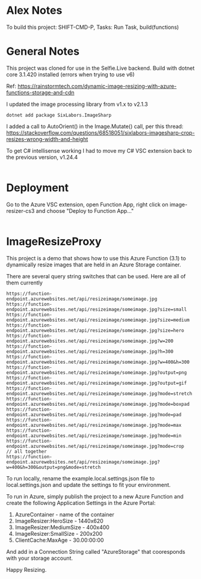 # Alex Notes
To build this project: SHIFT-CMD-P, Tasks: Run Task, build(functions)  



# General Notes
This project was cloned for use in the Selfie.Live backend.
Build with dotnet core 3.1.420 installed (errors when trying to use v6)

Ref: https://rainstormtech.com/dynamic-image-resizing-with-azure-functions-storage-and-cdn

I updated the image processing library from v1.x to v2.1.3
```
dotnet add package SixLabors.ImageSharp
```

I added a call to AutoOrient() in the Image.Mutate() call, per this thread: https://stackoverflow.com/questions/68518051/sixlabors-imagesharp-crop-resizes-wrong-width-and-height

To get C# intellisense working I had to move my C# VSC extension back to the previous version, v1.24.4
<br>
<br>

# Deployment
Go to the Azure VSC extension, open Function App, right click on image-resizer-cs3 and choose "Deploy to Function App..."  
<br>

# ImageResizeProxy

This project is a demo that shows how to use this Azure Function (3.1) to dynamically resize images that are held in an Azure Storage container.  

There are several query string switches that can be used.  Here are all of them currently

```
https://function-endpoint.azurewebsites.net/api/resizeimage/someimage.jpg
https://function-endpoint.azurewebsites.net/api/resizeimage/someimage.jpg?size=small
https://function-endpoint.azurewebsites.net/api/resizeimage/someimage.jpg?size=medium
https://function-endpoint.azurewebsites.net/api/resizeimage/someimage.jpg?size=hero
https://function-endpoint.azurewebsites.net/api/resizeimage/someimage.jpg?w=200
https://function-endpoint.azurewebsites.net/api/resizeimage/someimage.jpg?h=300
https://function-endpoint.azurewebsites.net/api/resizeimage/someimage.jpg?w=400&h=300
https://function-endpoint.azurewebsites.net/api/resizeimage/someimage.jpg?output=png
https://function-endpoint.azurewebsites.net/api/resizeimage/someimage.jpg?output=gif
https://function-endpoint.azurewebsites.net/api/resizeimage/someimage.jpg?mode=stretch
https://function-endpoint.azurewebsites.net/api/resizeimage/someimage.jpg?mode=boxpad
https://function-endpoint.azurewebsites.net/api/resizeimage/someimage.jpg?mode=pad
https://function-endpoint.azurewebsites.net/api/resizeimage/someimage.jpg?mode=max
https://function-endpoint.azurewebsites.net/api/resizeimage/someimage.jpg?mode=min
https://function-endpoint.azurewebsites.net/api/resizeimage/someimage.jpg?mode=crop
// all together
https://function-endpoint.azurewebsites.net/api/resizeimage/someimage.jpg?w=400&h=300&output=png&mode=stretch
```

To run locally, rename the example.local.settings.json file to local.settings.json and update the settings to fit your environment.

To run in Azure, simply publish the project to a new Azure Function and create the following Application Settings in the Azure Portal:

1. AzureContainer - name of the container
2. ImageResizer:HeroSize - 1440x620
3. ImageResizer:MediumSize - 400x400
4. ImageResizer:SmallSize - 200x200
5. ClientCache:MaxAge - 30.00:00:00

And add in a Connection String called "AzureStorage" that cooresponds with your storage account.

Happy Resizing.
